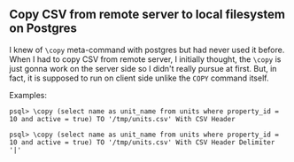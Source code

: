 ## Copy CSV from remote server to local filesystem on Postgres

I knew of `\copy` meta-command with postgres but had never used it before.
When I had to copy CSV from remote server, I initially thought, the `\copy`
is just gonna work on the server side so I didn't really pursue at first.
But, in fact, it is supposed to run on client side unlike the `COPY` command itself.

Examples:

```
psql> \copy (select name as unit_name from units where property_id = 10 and active = true) TO '/tmp/units.csv' With CSV Header

psql> \copy (select name as unit_name from units where property_id = 10 and active = true) TO '/tmp/units.csv' With CSV Header Delimiter '|'
```
